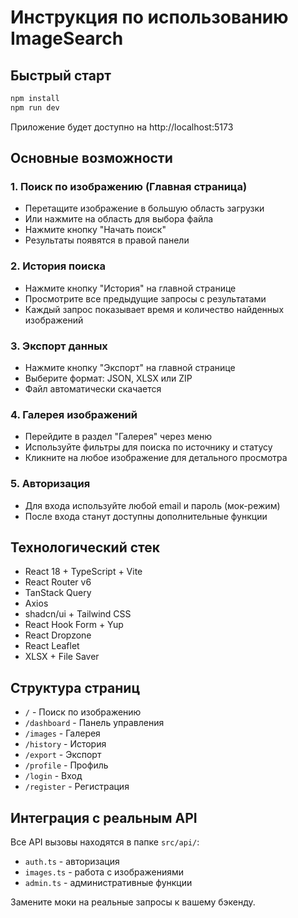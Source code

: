 # Инструкция по использованию ImageSearch

## Быстрый старт

```bash
npm install
npm run dev
```

Приложение будет доступно на http://localhost:5173

## Основные возможности

### 1. Поиск по изображению (Главная страница)
- Перетащите изображение в большую область загрузки
- Или нажмите на область для выбора файла
- Нажмите кнопку "Начать поиск"
- Результаты появятся в правой панели

### 2. История поиска
- Нажмите кнопку "История" на главной странице
- Просмотрите все предыдущие запросы с результатами
- Каждый запрос показывает время и количество найденных изображений

### 3. Экспорт данных
- Нажмите кнопку "Экспорт" на главной странице
- Выберите формат: JSON, XLSX или ZIP
- Файл автоматически скачается

### 4. Галерея изображений
- Перейдите в раздел "Галерея" через меню
- Используйте фильтры для поиска по источнику и статусу
- Кликните на любое изображение для детального просмотра

### 5. Авторизация
- Для входа используйте любой email и пароль (мок-режим)
- После входа станут доступны дополнительные функции

## Технологический стек

- React 18 + TypeScript + Vite
- React Router v6
- TanStack Query
- Axios
- shadcn/ui + Tailwind CSS
- React Hook Form + Yup
- React Dropzone
- React Leaflet
- XLSX + File Saver

## Структура страниц

- `/` - Поиск по изображению
- `/dashboard` - Панель управления
- `/images` - Галерея
- `/history` - История
- `/export` - Экспорт
- `/profile` - Профиль
- `/login` - Вход
- `/register` - Регистрация

## Интеграция с реальным API

Все API вызовы находятся в папке `src/api/`:
- `auth.ts` - авторизация
- `images.ts` - работа с изображениями
- `admin.ts` - административные функции

Замените моки на реальные запросы к вашему бэкенду.